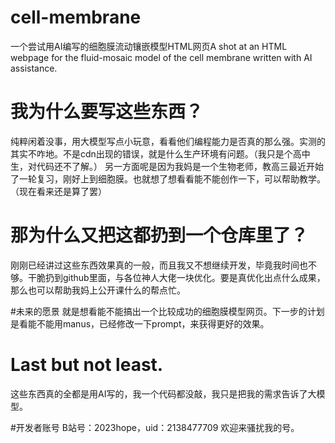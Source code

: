 # cell-membrane
一个尝试用AI编写的细胞膜流动镶嵌模型HTML网页A shot at an HTML webpage for the fluid-mosaic model of the cell membrane written with AI assistance.

# 我为什么要写这些东西？
纯粹闲着没事，用大模型写点小玩意，看看他们编程能力是否真的那么强。实测的其实不咋地。不是cdn出现的错误，就是什么生产环境有问题。（我只是个高中生，对代码还不了解。）
另一方面呢是因为我妈是一个生物老师，教高三最近开始了一轮复习，刚好上到细胞膜。也就想了想看看能不能创作一下，可以帮助教学。（现在看来还是算了罢）

# 那为什么又把这都扔到一个仓库里了？
刚刚已经讲过这些东西效果真的一般，而且我又不想继续开发，毕竟我时间也不够。干脆扔到github里面，与各位神人大佬一块优化。要是真优化出点什么成果，那么也可以帮助我妈上公开课什么的帮点忙。

#未来的愿景
就是想看能不能搞出一个比较成功的细胞膜模型网页。下一步的计划是看能不能用manus，已经修改一下prompt，来获得更好的效果。

# Last but not least.
这些东西真的全都是用AI写的，我一个代码都没敲，我只是把我的需求告诉了大模型。

#开发者账号
B站号：2023hope，uid：2138477709
欢迎来骚扰我的号。
